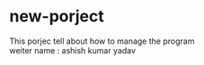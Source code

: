 # new-porject
This porjec tell about how to manage the program
<br>
weiter name : ashish kumar yadav
